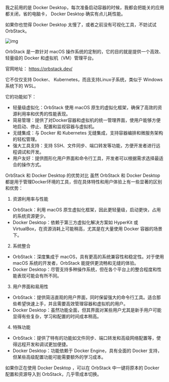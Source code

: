 我之前用的是 Docker Desktop，每次准备启动容器的时候，我都会把能关的应用都关闭，省的电脑卡， Docker Desktop 确实有点儿耗性能。

如果你也觉得 Docker Desktop 太慢了，或者之前没有可视化工具，不妨试试 OrbStack。

![img](https://imgs-dx3.pages.dev/blog_imgs/orbstack.png)

OrbStack 是一款针对 macOS 操作系统的定制的，它的目的就是提供一个高效、轻量级的 Docker 和虚拟机（VM）管理平台。

官网地址： https://orbstack.dev/

它不仅仅支持 Docker、 Kubernetes，而且支持Linux子系统，类似于 Windows 系统下的 WSL。

它的功能如下：

- 轻量级虚拟化：OrbStack 使用 macOS 原生的虚拟化框架，确保了高效的资源利用率和优秀的性能表现。
- 简易管理：提供了对Docker容器和虚拟机的统一管理界面，使用户能够方便地启动、停止、配置和监视容器与虚拟机。
- 无缝集成：与 Docker 和 Kubernetes 无缝集成，支持容器编排和微服务架构的轻松管理。
- 强大工具支持：支持 SSH、文件同步、端口转发等功能，方便开发者进行远程调试和开发。
- 用户友好：提供图形化用户界面和命令行工具，开发者可以根据需求选择最适合的操作方式。

OrbStack 和 Docker Desktop 的优势对比
虽然 OrbStack 和 Docker Desktop 都是用于管理Docker环境的工具，但在具体特性和用户体验上有一些显著的区别和优势：

1. 资源利用率与性能

- OrbStack：利用 macOS 原生虚拟化框架，因此更轻量级，启动更快，占用的系统资源更少。
- Docker Desktop：依赖于第三方虚拟化解决方案如 HyperKit 或 VirtualBox，在资源消耗上可能稍高，尤其是在大量使用 Docker 容器的场景下。

2. 系统整合

- OrbStack：深度集成于 macOS，具有更高的系统兼容性和稳定性。对于使用 macOS 系统的开发者，OrbStack 能提供更流畅和无缝的体验。
- Docker Desktop：尽管支持多种操作系统，但在各个平台上的整合程度和性能表现可能会有所不同。

3. 用户界面和易用性

- OrbStack：提供简洁直观的用户界面，同时保留强大的命令行工具。适合那些希望快速上手，并且需要高效管理容器和虚拟机的用户。
- Docker Desktop：虽然功能全面，但其界面对某些用户尤其是新手用户可能显得有些复杂，学习和配置的时间成本稍高。

4. 特殊功能

- OrbStack：提供了特有的功能如文件同步、端口转发和高级网络配置等，使得远程开发和调试更加便捷。
- Docker Desktop：功能依赖于 Docker Engine，具有全面的 Docker 支持，但某些高级配置功能可能需要额外的学习成本。

如果你正在使用 Docker Desktop ，可以在 OrbStack 中一键将原本的 Docker 配置和资源导入到 OrbStack，几乎零成本切换。
